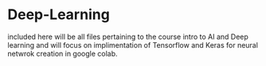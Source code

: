 # Deep-Learning

included here will be all files pertaining to the course intro to AI and Deep learning and will focus on implimentation of Tensorflow and Keras for neural netwrok creation in google colab. 
